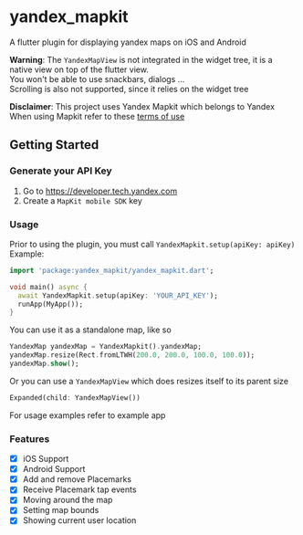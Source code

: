 # yandex_mapkit

A flutter plugin for displaying yandex maps on iOS and Android

__Warning__: The `YandexMapView` is not integrated in the widget tree, it is a native view on top of the flutter view.  
You won't be able to use snackbars, dialogs ...  
Scrolling is also not supported, since it relies on the widget tree  

__Disclaimer__: This project uses Yandex Mapkit which belongs to Yandex  
When using Mapkit refer to these [terms of use](https://tech.yandex.com/maps/doc/mapkit/3.x/concepts/conditions-docpage/)

## Getting Started

### Generate your API Key

1. Go to https://developer.tech.yandex.com
2. Create a `MapKit mobile SDK` key

### Usage

Prior to using the plugin, you must call `YandexMapkit.setup(apiKey: apiKey)`
Example:

```dart
import 'package:yandex_mapkit/yandex_mapkit.dart';

void main() async {
  await YandexMapkit.setup(apiKey: 'YOUR_API_KEY');
  runApp(MyApp());
}
```

You can use it as a standalone map, like so

```dart
YandexMap yandexMap = YandexMapkit().yandexMap;
yandexMap.resize(Rect.fromLTWH(200.0, 200.0, 100.0, 100.0));
yandexMap.show();
```

Or you can use a `YandexMapView` which does resizes itself to its parent size

```dart
Expanded(child: YandexMapView())
```

For usage examples refer to example app

### Features

- [X] iOS Support
- [X] Android Support
- [X] Add and remove Placemarks
- [X] Receive Placemark tap events
- [X] Moving around the map
- [X] Setting map bounds
- [X] Showing current user location

